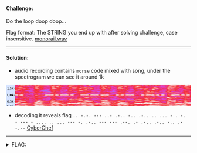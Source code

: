 #### Challenge:

Do the loop doop doop...

Flag format: The STRING you end up with after solving challenge, case insensitive. [monorail.wav](./monorail.wav ":ignore")

---

#### Solution:

- audio recording contains `morse` code mixed with song, under the spectrogram we can see it around 1k

![spectrogram](./spectrogram.png ":ignore")

- decoding it reveals flag `.. -.-. --- ..- .-.. -.. .-.. .. ... - . -. - --- - .... .. ... --- -. .-.. --- --- .--. .- .-.. .-.. -.. .- -.--` [CyberChef](https://gchq.github.io/CyberChef/#recipe=From_Morse_Code('Space','Line%20feed')&input=Li4gLS4tLiAtLS0gLi4tIC4tLi4gLS4uIC4tLi4gLi4gLi4uIC0gLiAtLiAtIC0tLSAtIC4uLi4gLi4gLi4uIC0tLSAtLiAuLS4uIC0tLSAtLS0gLi0tLiAuLSAuLS4uIC4tLi4gLS4uIC4tIC0uLS0)

---

<details><summary>FLAG:</summary>

```
ICOULDLISTENTOTHISONLOOPALLDAY
```

</details>
<br/>

